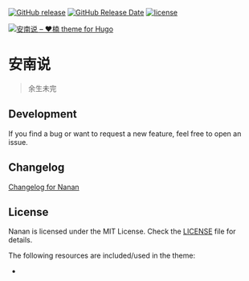 [![GitHub release](https://img.shields.io/github/release/jiusanzhou/hugo-theme-nanan.svg?style=for-the-badge)](https://github.com/jiusanzhou/hugo-theme-nanan/releases/latest)
[![GitHub Release Date](https://img.shields.io/github/release-date/jiusanzhou/hugo-theme-nanan.svg?style=for-the-badge)](https://github.com/Mjiusanzhou/hugo-theme-nanan/releases)
[![license](https://img.shields.io/github/license/jiusanzhou/hugo-theme-nanan.svg?style=for-the-badge)](https://github.com/jiusanzhou/hugo-theme-nanan/blob/master/LICENSE)

[![安南说 – :heart:楠 theme for Hugo](https://avatars2.githubusercontent.com/u/39580782?s=460&v=4)](https://github.com/nanshuo)

# 安南说

 > 余生未完


## Development

If you find a bug or want to request a new feature, feel free to open an issue.

## Changelog

[Changelog for Nanan](https://github.com/jiusanzhou/hugo-theme-nanan/blob/master/CHANGELOG.md)

## License

Nanan is licensed under the MIT License. Check the [LICENSE](https://github.com/jiusanzhou/hugo-theme-nanan/blob/master/LICENSE) file for details.

The following resources are included/used in the theme:

- 

